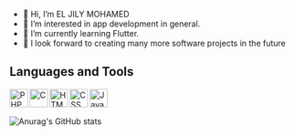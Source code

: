 - 👋 Hi, I’m EL JILY MOHAMED
- 👀 I’m interested in 
app development in general.
- 🌱 I’m currently learning Flutter.
- 💞️ I look forward to creating many more software projects in the future <br />

## Languages and Tools 
<img align="left" alt="PHP" width="32px" src="https://encrypted-tbn0.gstatic.com/images?q=tbn:ANd9GcRgdvwSG-A2_lmj6dmbsro7-gqEIxyNzLW0LA&usqp=CAU" /> 
<img align="left" alt="C" width="32px" src="https://img.icons8.com/color/344/c-programming.png" /> 
<img align="left" alt="HTML" width="32px" src="https://img.icons8.com/color/344/html-5--v1.png" />
<img align="left" alt="CSS" width="32px" src="https://img.icons8.com/color/344/css3.png"/>  
<img align="left" alt="JavaScript" width="32px" src="https://img.icons8.com/color/344/javascript--v1.png" /> <br /> <br /> 



![Anurag's GitHub stats](https://github-readme-stats.vercel.app/api?username=hamade-kj&show_icons=true&theme=radical&count_private=true)



